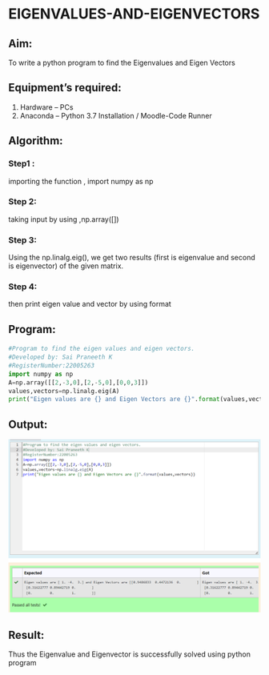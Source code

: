 # EIGENVALUES-AND-EIGENVECTORS
## Aim:
To write a python program to find the Eigenvalues and Eigen Vectors
## Equipment’s required:
1. 	Hardware – PCs
2. 	Anaconda – Python 3.7 Installation / Moodle-Code Runner
## Algorithm:
### Step1 : 
importing the function , import numpy as np
### Step 2: 
taking input by using ,np.array([])
### Step 3: 
Using the np.linalg.eig(),  we get two results (first is eigenvalue and second is eigenvector) of the given matrix.
### Step 4: 
then print eigen value and vector by using format
## Program:
```python
#Program to find the eigen values and eigen vectors.
#Developed by: Sai Praneeth K
#RegisterNumber:22005263
import numpy as np
A=np.array([[2,-3,0],[2,-5,0],[0,0,3]])
values,vectors=np.linalg.eig(A)
print("Eigen values are {} and Eigen Vectors are {}".format(values,vectors))
```

## Output:
![MODEL](/Screenshot%20(32).png)
## Result:
Thus the Eigenvalue and Eigenvector is successfully solved using python program
